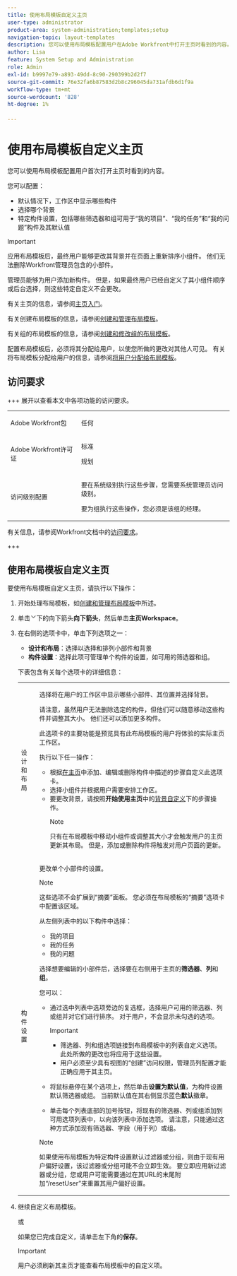 ```yaml
---
title: 使用布局模板自定义主页
user-type: administrator
product-area: system-administration;templates;setup
navigation-topic: layout-templates
description: 您可以使用布局模板配置用户在Adobe Workfront中打开主页时看到的内容。
author: Lisa
feature: System Setup and Administration
role: Admin
exl-id: b9997e79-a893-49dd-8c90-290399b2d2f7
source-git-commit: 76e32fa6b87583d2b8c296045da731afdb6d1f9a
workflow-type: tm+mt
source-wordcount: '828'
ht-degree: 1%

---
```


# 使用布局模板自定义主页

您可以使用布局模板配置用户首次打开主页时看到的内容。

您可以配置：

* 默认情况下，工作区中显示哪些构件
* 选择哪个背景
* 特定构件设置，包括哪些筛选器和组可用于“我的项目”、“我的任务”和“我的问题”构件及其默认值

>[!IMPORTANT]
>
>应用布局模板后，最终用户能够更改其背景并在页面上重新排序小组件。 他们无法删除Workfront管理员包含的小部件。
> 
>管理员能够为用户添加新构件。 但是，如果最终用户已经自定义了其小组件顺序或后台选择，则这些特定自定义不会更改。

有关主页的信息，请参阅[主页入门](/help/quicksilver/workfront-basics/using-home/using-the-home-area/get-started-with-home.md)。

有关创建布局模板的信息，请参阅[创建和管理布局模板](../use-layout-templates/create-and-manage-layout-templates.md)。

有关组的布局模板的信息，请参阅[创建和修改组的布局模板](../../../administration-and-setup/manage-groups/work-with-group-objects/create-and-modify-a-groups-layout-templates.md)。

配置布局模板后，必须将其分配给用户，以使您所做的更改对其他人可见。 有关将布局模板分配给用户的信息，请参阅[将用户分配给布局模板](../use-layout-templates/assign-users-to-layout-template.md)。

## 访问要求

+++ 展开以查看本文中各项功能的访问要求。

<table style="table-layout:auto"> 
 <col> 
 <col> 
 <tbody> 
  <tr> 
   <td>Adobe Workfront包</td> 
   <td><p>任何</p></td> 
  </tr> 
  <tr> 
   <td>Adobe Workfront许可证</td> 
   <td><p>标准</p>
       <p>规划</p></td>
  </tr> 
  </tr> 
  <tr> 
   <td>访问级别配置</td> 
   <td> <p>要在系统级别执行这些步骤，您需要系统管理员访问级别。</p>
        <p>要为组执行这些操作，您必须是该组的经理。</p> </td> 
  </tr> 
 </tbody> 
</table>

有关信息，请参阅Workfront文档中的[访问要求](/help/quicksilver/administration-and-setup/add-users/access-levels-and-object-permissions/access-level-requirements-in-documentation.md)。

+++

## 使用布局模板自定义主页

要使用布局模板自定义主页，请执行以下操作：

1. 开始处理布局模板，如[创建和管理布局模板](../../../administration-and-setup/customize-workfront/use-layout-templates/create-and-manage-layout-templates.md)中所述。

1. 单击![自定义用户看到的内容](assets/dropdown-arrow.png)下的向下箭头&#x200B;**向下箭头**，然后单击&#x200B;**主页Workspace**。

1. 在右侧的选项卡中，单击下列选项之一：

   * **设计和布局**：选择以选择和排列小部件和背景
   * **构件设置**：选择此项可管理单个构件的设置，如可用的筛选器和组。

   下表包含有关每个选项卡的详细信息：

   <table style="table-layout:auto"> 
    <col> 
    <col> 
    <tbody> 
     <tr> 
      <td role="rowheader">设计和布局</td> 
      <td>
      <p>选择将在用户的工作区中显示哪些小部件、其位置并选择背景。</p> 
      <p>请注意，虽然用户无法删除选定的构件，但他们可以随意移动这些构件并调整其大小。 他们还可以添加更多构件。</p>
      <p>此选项卡的主要功能是预览具有此布局模板的用户将体验的实际主页工作区。</p> 
      <p> 执行以下任一操作： </p>
      <ul><li>根据<a href="/help/quicksilver/workfront-basics/using-home/using-the-home-area/add-edit-remove-widgets-in-new-home.md" class="MCXref xref">在主页</a>中添加、编辑或删除构件中描述的步骤自定义此选项卡。 </li>
      <li>选择小组件并根据用户需要安排工作区。</li>
      <li>要更改背景，请按照<b>开始使用主页</b>中的<a href="/help/quicksilver/workfront-basics/using-home/using-the-home-area/get-started-with-home.md" class="MCXref xref">背景自定义</a>下的步骤操作。</li></p>
      <p>

   >[!NOTE]
   >
   >只有在布局模板中移动小组件或调整其大小才会触发用户的主页更新其布局。 但是，添加或删除构件将触发对用户页面的更新。

   </p>
     </td> 
     </tr> 
     <tr> 
      <td role="rowheader">构件设置</td> 
      <td>
      <p>更改单个小部件的设置。</p> 
      <p>

   >[!NOTE]
   >
   >这些选项不会扩展到“摘要”面板。 您必须在布局模板的“摘要”选项卡中配置该区域。

   </p>
      <p> 从左侧列表中的以下构件中选择：</p>
      <ul>
        <li>我的项目</li>
        <li>我的任务</li>
        <li>我的问题</li>
      </ul>
      <p>选择想要编辑的小部件后，选择要在右侧用于主页的<b>筛选器</b>、<b>列</b>和<b>组</b>。</p>
      <p> 您可以：</p>
      <ul>
      <li><p>通过选中列表中选项旁边的复选框，选择用户可用的筛选器、列或组并对它们进行排序。 对于用户，不会显示未勾选的选项。</p></li>
      <p>

   >[!IMPORTANT]
   >
   >* 筛选器、列和组选项链接到布局模板中的列表自定义选项。 此处所做的更改也将应用于这些设置。
   >* 用户必须至少具有视图的“创建”访问权限，管理员列配置才能正确应用于其主页。
   ></p>
   >   <li><p>将鼠标悬停在某个选项上，然后单击<b>设置为默认值</b>，为构件设置默认筛选器或组。 当前默认值在其右侧显示蓝色<b>默认</b>徽章。</p></li>
   >   <li><p>单击每个列表底部的加号按钮，将现有的筛选器、列或组添加到可用选项列表中，以向该列表中添加选项。 请注意，只能通过这种方式添加现有筛选器、字段（用于列）或组。</p></li>
   >   </ul>
   >   <p>

   >[!NOTE]
   >
   >如果使用布局模板为特定构件设置默认过滤器或分组，则由于现有用户偏好设置，该过滤器或分组可能不会立即生效。 要立即应用新过滤器或分组，您或用户可能需要通过在其URL的末尾附加“/resetUser”来重置其用户偏好设置。

   </p>
      </td> 
      </tr>
      </tbody> 
      </table>

1. 继续自定义布局模板。

   或

   如果您已完成自定义，请单击左下角的&#x200B;**保存**。

   >[!IMPORTANT]
   >
   >用户必须刷新其主页才能查看布局模板中的自定义项。
